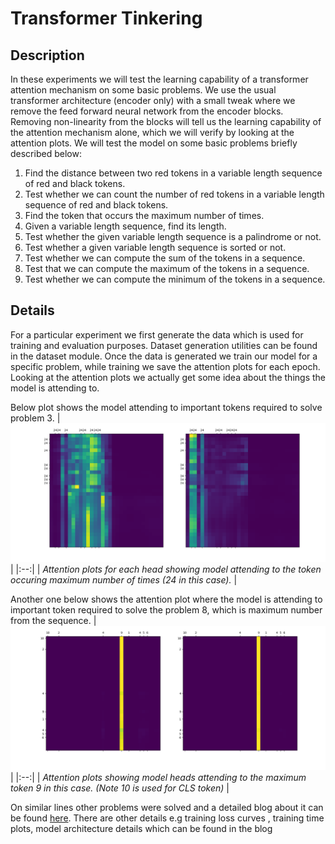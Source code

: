 # Transformer Tinkering


## Description
In these experiments we will test the learning capability of a transformer attention mechanism on some basic problems. We use the usual transformer architecture (encoder only) with a small tweak where we remove the feed forward neural network from the encoder blocks. Removing non-linearity from the blocks will tell us the learning capability of the attention mechanism alone, which we will verify by looking at the attention plots.
We will test the model on some basic problems briefly described below:
1. Find the distance between two red tokens in a variable length sequence of red and black tokens.
2. Test whether we can count the number of red tokens in a variable length sequence of red and black tokens.
3. Find the token that occurs the maximum number of times.
4. Given a variable length sequence, find its length.
5. Test whether the given variable length sequence is a palindrome or not.
6. Test whether a given variable length sequence is sorted or not.
7. Test whether we can compute the sum of the tokens in a sequence.
8. Test that we can compute the maximum of the tokens in a sequence.
9. Test whether we can compute the minimum of the tokens in a sequence.


## Details
For a particular experiment we first generate the data which is used for training and evaluation purposes. Dataset generation utilities can be found in the dataset module. Once the data is generated we train our model for a specific problem, while training we save the attention plots for each epoch. Looking at the attention plots we actually get some idea about the things the model is attending to.

Below plot shows the model attending to important tokens required to solve problem 3.
| ![](https://github.com/InFoCusp/transformer_tinkering/blob/main/images/problem_3_infer.png?raw=true) |
|:--:| 
| *Attention plots for each head showing model attending to the token occuring maximum number of times (24 in this case).* |

Another one below shows the attention plot where the model is attending to important token required to solve the problem 8, which is maximum number from the sequence.
| ![](https://github.com/InFoCusp/transformer_tinkering/blob/main/images/problem_8_infer(2).png?raw=true) |
|:--:| 
| *Attention plots showing model heads attending to the maximum token 9 in this case. (Note 10 is used for CLS token)* |

On similar lines other problems were solved and a detailed blog about it can be found [here](https://medium.com/@divyam.vashisht/learning-capability-of-a-transformer-43261a9dc77a). There are other details e.g training loss curves , training time plots, model architecture details which can be found in the blog

##


